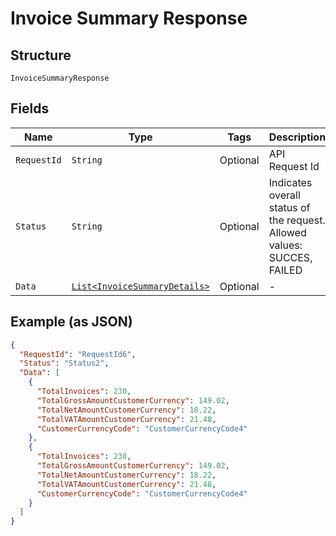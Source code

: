 
# Invoice Summary Response

## Structure

`InvoiceSummaryResponse`

## Fields

| Name | Type | Tags | Description | Getter | Setter |
|  --- | --- | --- | --- | --- | --- |
| `RequestId` | `String` | Optional | API Request Id | String getRequestId() | setRequestId(String requestId) |
| `Status` | `String` | Optional | Indicates overall status of the request. Allowed values: SUCCES, FAILED | String getStatus() | setStatus(String status) |
| `Data` | [`List<InvoiceSummaryDetails>`](../../doc/models/invoice-summary-details.md) | Optional | - | List<InvoiceSummaryDetails> getData() | setData(List<InvoiceSummaryDetails> data) |

## Example (as JSON)

```json
{
  "RequestId": "RequestId6",
  "Status": "Status2",
  "Data": [
    {
      "TotalInvoices": 230,
      "TotalGrossAmountCustomerCurrency": 149.02,
      "TotalNetAmountCustomerCurrency": 18.22,
      "TotalVATAmountCustomerCurrency": 21.48,
      "CustomerCurrencyCode": "CustomerCurrencyCode4"
    },
    {
      "TotalInvoices": 230,
      "TotalGrossAmountCustomerCurrency": 149.02,
      "TotalNetAmountCustomerCurrency": 18.22,
      "TotalVATAmountCustomerCurrency": 21.48,
      "CustomerCurrencyCode": "CustomerCurrencyCode4"
    }
  ]
}
```

